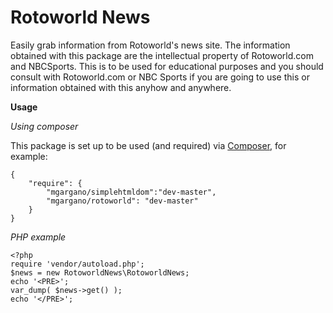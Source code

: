 Rotoworld News
===

Easily grab information from Rotoworld's news site. The information obtained with this package are the intellectual property of Rotoworld.com and NBCSports. This is to be used for educational purposes and you should consult with Rotoworld.com or NBC Sports if you are going to use this or information obtained with this anyhow and anywhere.

**Usage**

*Using composer*

This package is set up to be used (and required) via [Composer](http://getcomposer.org/), for example:

    {
        "require": {
            "mgargano/simplehtmldom":"dev-master",
            "mgargano/rotoworld": "dev-master"
        }
    }

*PHP example*

    <?php
    require 'vendor/autoload.php';
    $news = new RotoworldNews\RotoworldNews;
    echo '<PRE>';
    var_dump( $news->get() );
    echo '</PRE>';
